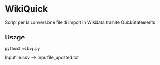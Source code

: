 # WikiQuick
Script per la conversione file di import in Wikidata tramite QuickStatements

## Usage

```
python3 wikiq.py
```

Inputfile.csv --> Inputfile_updated.txt 
